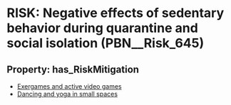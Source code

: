 # RISK: __Negative effects of sedentary behavior during quarantine and social isolation__ (PBN__Risk_645)

## Property: has_RiskMitigation

* [Exergames and active video games](PBN__RiskMitigation_895)
* [Dancing and yoga in small spaces](PBN__RiskMitigation_896)

